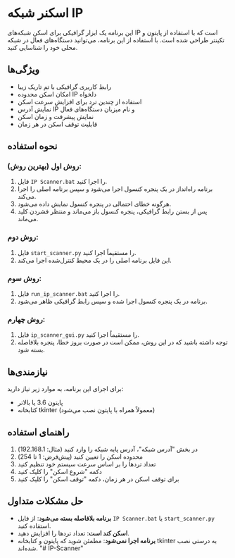 # اسکنر شبکه IP

این برنامه یک ابزار گرافیکی برای اسکن شبکه‌های IP است که با استفاده از پایتون و تکینتر طراحی شده است. با استفاده از این برنامه، می‌توانید دستگاه‌های فعال در شبکه محلی خود را شناسایی کنید.

## ویژگی‌ها

- رابط کاربری گرافیکی با تم تاریک زیبا
- امکان اسکن محدوده IP دلخواه
- استفاده از چندین ترد برای افزایش سرعت اسکن
- نمایش آدرس IP و نام میزبان دستگاه‌های فعال
- نمایش پیشرفت و زمان اسکن
- قابلیت توقف اسکن در هر زمان

## نحوه استفاده

### روش اول (بهترین روش):
1. فایل `IP Scanner.bat` را اجرا کنید.
2. برنامه راه‌انداز در یک پنجره کنسول اجرا می‌شود و سپس برنامه اصلی را اجرا می‌کند.
3. هرگونه خطای احتمالی در پنجره کنسول نمایش داده می‌شود.
4. پس از بستن رابط گرافیکی، پنجره کنسول باز می‌ماند و منتظر فشردن کلید می‌ماند.

### روش دوم:
1. فایل `start_scanner.py` را مستقیماً اجرا کنید.
2. این فایل برنامه اصلی را در یک محیط کنترل‌شده اجرا می‌کند.

### روش سوم:
1. فایل `run_ip_scanner.bat` را اجرا کنید.
2. برنامه در یک پنجره کنسول اجرا شده و سپس رابط گرافیکی ظاهر می‌شود.

### روش چهارم:
1. فایل `ip_scanner_gui.py` را مستقیماً اجرا کنید.
2. توجه داشته باشید که در این روش، ممکن است در صورت بروز خطا، پنجره بلافاصله بسته شود.

## نیازمندی‌ها

برای اجرای این برنامه، به موارد زیر نیاز دارید:
- پایتون 3.6 یا بالاتر
- کتابخانه tkinter (معمولاً همراه با پایتون نصب می‌شود)

## راهنمای استفاده

1. در بخش "آدرس شبکه"، آدرس پایه شبکه را وارد کنید (مثال: 192.168.1)
2. محدوده اسکن را تعیین کنید (پیش‌فرض: 1 تا 254)
3. تعداد تردها را بر اساس سرعت سیستم خود تنظیم کنید
4. دکمه "شروع اسکن" را کلیک کنید
5. برای توقف اسکن در هر زمان، دکمه "توقف اسکن" را کلیک کنید

## حل مشکلات متداول

- **برنامه بلافاصله بسته می‌شود**: از فایل `IP Scanner.bat` یا `start_scanner.py` استفاده کنید.
- **اسکن کند است**: تعداد تردها را افزایش دهید.
- **برنامه اجرا نمی‌شود**: مطمئن شوید که پایتون و کتابخانه tkinter به درستی نصب شده‌اند. "# IP-Scanner" 
